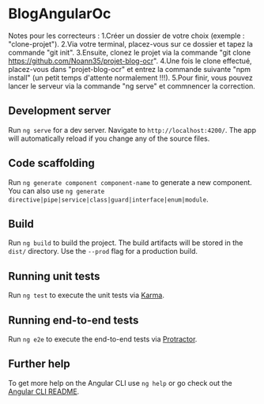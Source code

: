 # BlogAngularOc

Notes pour les correcteurs :
1.Créer un dossier de votre choix (exemple : "clone-projet").
2.Via votre terminal, placez-vous sur ce dossier et tapez la commande "git init".
3.Ensuite, clonez le projet via la commande "git clone https://github.com/Noann35/projet-blog-ocr".
4.Une fois le clone effectué, placez-vous dans "projet-blog-ocr" et entrez la commande suivante "npm install" (un petit temps d'attente normalement !!!).
5.Pour finir, vous pouvez lancer le serveur via la commande "ng serve" et commnencer la correction.

## Development server

Run `ng serve` for a dev server. Navigate to `http://localhost:4200/`. The app will automatically reload if you change any of the source files.

## Code scaffolding

Run `ng generate component component-name` to generate a new component. You can also use `ng generate directive|pipe|service|class|guard|interface|enum|module`.

## Build

Run `ng build` to build the project. The build artifacts will be stored in the `dist/` directory. Use the `--prod` flag for a production build.

## Running unit tests

Run `ng test` to execute the unit tests via [Karma](https://karma-runner.github.io).

## Running end-to-end tests

Run `ng e2e` to execute the end-to-end tests via [Protractor](http://www.protractortest.org/).

## Further help

To get more help on the Angular CLI use `ng help` or go check out the [Angular CLI README](https://github.com/angular/angular-cli/blob/master/README.md).
